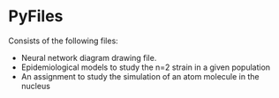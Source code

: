 # PyFiles
Consists of the following files:
* Neural network diagram drawing file.
* Epidemiological models to study the n=2 strain in a given population
* An assignment to study the simulation of an atom molecule in the nucleus
